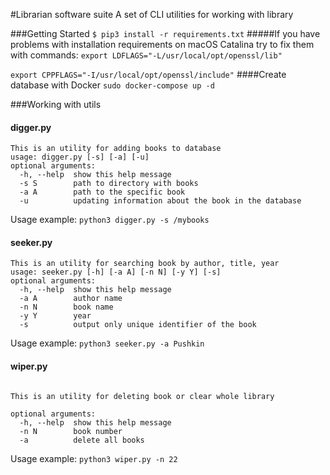 #Librarian software suite
A set of CLI utilities for working with library

###Getting Started
`$ pip3 install -r requirements.txt`
#####If you have problems with installation requirements on macOS Catalina try to fix them with commands:
`export LDFLAGS="-L/usr/local/opt/openssl/lib"`

`export CPPFLAGS="-I/usr/local/opt/openssl/include"`
####Create database with Docker
`sudo docker-compose up -d`

###Working with utils
#### digger.py
```
This is an utility for adding books to database
usage: digger.py [-s] [-a] [-u]
optional arguments:
  -h, --help  show this help message
  -s S        path to directory with books
  -a A        path to the specific book
  -u          updating information about the book in the database
```
Usage example: `python3 digger.py -s /mybooks`
#### seeker.py
```
This is an utility for searching book by author, title, year
usage: seeker.py [-h] [-a A] [-n N] [-y Y] [-s]
optional arguments:
  -h, --help  show this help message
  -a A        author name
  -n N        book name
  -y Y        year
  -s          output only unique identifier of the book
```
Usage example: `python3 seeker.py -a Pushkin`
#### wiper.py

```usage: wiper.py [-h] [-n N] [-a]

This is an utility for deleting book or clear whole library

optional arguments:
  -h, --help  show this help message
  -n N        book number
  -a          delete all books 
```
Usage example: `python3 wiper.py -n 22`

